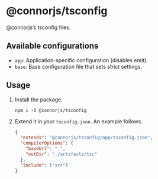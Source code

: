 # @connorjs/tsconfig

@connorjs’s tsconfig files.

## Available configurations

- `app`: Application-specific configuration (disables emit).
- `base`: Base configuration file that sets strict settings.

## Usage

1. Install the package.

   ```shell
   npm i -D @connorjs/tsconfig
   ```

2. Extend it in your `tsconfig.json`.
   An example follows.

   ```json
   {
     "extends": "@connorjs/tsconfig/app/tsconfig.json",
     "compilerOptions": {
       "baseUrl": ".",
       "outDir": "./artifacts/tsc"
     },
     "include": ["src"]
   }
   ```
